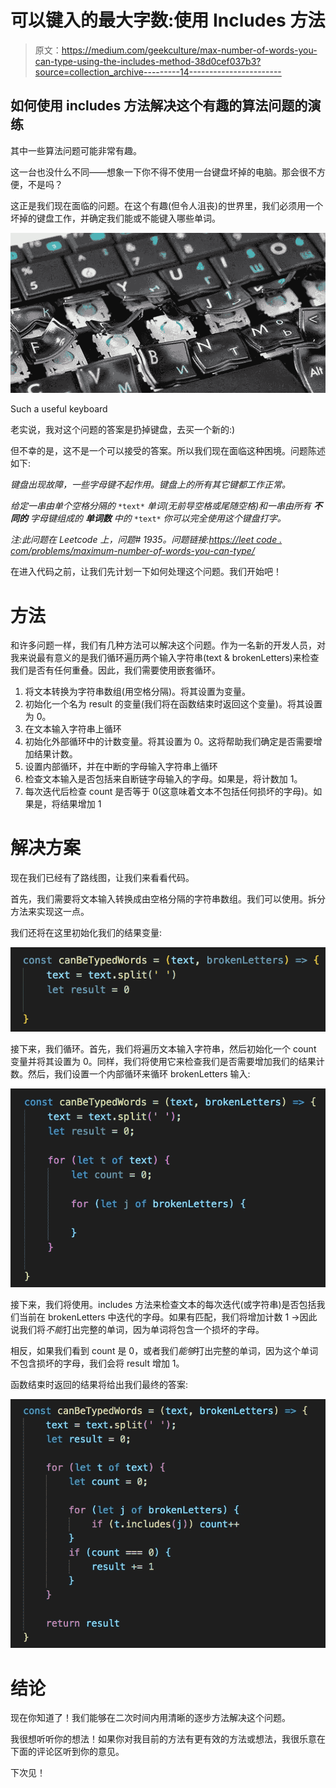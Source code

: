 # 可以键入的最大字数:使用 Includes 方法

> 原文：<https://medium.com/geekculture/max-number-of-words-you-can-type-using-the-includes-method-38d0cef037b3?source=collection_archive---------14----------------------->

## 如何使用 includes 方法解决这个有趣的算法问题的演练

其中一些算法问题可能非常有趣。

这一台也没什么不同——想象一下你不得不使用一台键盘坏掉的电脑。那会很不方便，不是吗？

这正是我们现在面临的问题。在这个有趣(但令人沮丧)的世界里，我们必须用一个坏掉的键盘工作，并确定我们能或不能键入哪些单词。

![](img/733d9a7416660891dd73b71e2e206422.png)

Such a useful keyboard

老实说，我对这个问题的答案是扔掉键盘，去买一个新的:)

但不幸的是，这不是一个可以接受的答案。所以我们现在面临这种困境。问题陈述如下:

*键盘出现故障，一些字母键不起作用。键盘上的所有其它键都工作正常。*

*给定一串由单个空格分隔的* `*text*` *单词(无前导空格或尾随空格)和一串由所有* ***不同的*** *字母键组成的* ***单词数*** *中的* `*text*` *你可以完全使用这个键盘打字。*

*注:此问题在 Leetcode 上，问题# 1935。问题链接:*[*https://leet code . com/problems/maximum-number-of-words-you-can-type/*](https://leetcode.com/problems/maximum-number-of-words-you-can-type/)

在进入代码之前，让我们先计划一下如何处理这个问题。我们开始吧！

# 方法

和许多问题一样，我们有几种方法可以解决这个问题。作为一名新的开发人员，对我来说最有意义的是我们循环遍历两个输入字符串(text & brokenLetters)来检查我们是否有任何重叠。因此，我们需要使用嵌套循环。

1.  将文本转换为字符串数组(用空格分隔)。将其设置为变量。
2.  初始化一个名为 result 的变量(我们将在函数结束时返回这个变量)。将其设置为 0。
3.  在文本输入字符串上循环
4.  初始化外部循环中的计数变量。将其设置为 0。这将帮助我们确定是否需要增加结果计数。
5.  设置内部循环，并在中断的字母输入字符串上循环
6.  检查文本输入是否包括来自断链字母输入的字母。如果是，将计数加 1。
7.  每次迭代后检查 count 是否等于 0(这意味着文本不包括任何损坏的字母)。如果是，将结果增加 1

# 解决方案

现在我们已经有了路线图，让我们来看看代码。

首先，我们需要将文本输入转换成由空格分隔的字符串数组。我们可以使用。拆分方法来实现这一点。

我们还将在这里初始化我们的结果变量:

![](img/12a5e31109f68afd1396dad4476d482a.png)

接下来，我们循环。首先，我们将遍历文本输入字符串，然后初始化一个 count 变量并将其设置为 0。同样，我们将使用它来检查我们是否需要增加我们的结果计数。然后，我们设置一个内部循环来循环 brokenLetters 输入:

![](img/d8d35156c01b21f26af4b3a9c030637c.png)

接下来，我们将使用。includes 方法来检查文本的每次迭代(或字符串)是否包括我们当前在 brokenLetters 中迭代的字母。如果有匹配，我们将增加计数 1 ->因此说我们将*不能*打出完整的单词，因为单词将包含一个损坏的字母。

相反，如果我们看到 count 是 0，或者我们*能够*打出完整的单词，因为这个单词不包含损坏的字母，我们会将 result 增加 1。

函数结束时返回的结果将给出我们最终的答案:

![](img/a64bc3f0b4ec845960a88e3f092392b4.png)

# 结论

现在你知道了！我们能够在二次时间内用清晰的逐步方法解决这个问题。

我很想听听你的想法！如果你对我目前的方法有更有效的方法或想法，我很乐意在下面的评论区听到你的意见。

下次见！